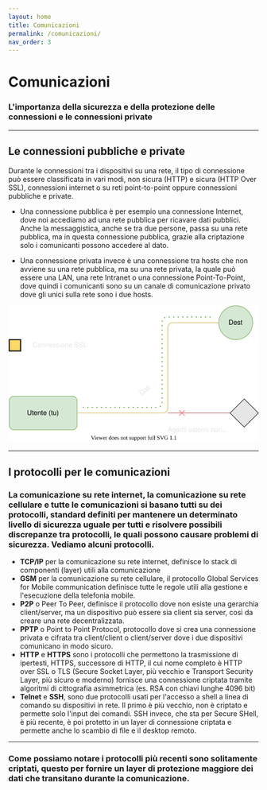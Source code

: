 ```yaml
---
layout: home
title: Comunicazioni
permalink: /comunicazioni/
nav_order: 3
---
```


# Comunicazioni
### L'importanza della sicurezza e della protezione delle connessioni e le connessioni private

---

## Le connessioni pubbliche e private
Durante le connessioni tra i dispositivi su una rete, il tipo di connessione può essere classificata in vari modi, non 
sicura (HTTP) e sicura (HTTP Over SSL), connessioni internet o su reti point-to-point oppure connessioni pubbliche e private.

* Una connessione pubblica è per esempio una connessione Internet, dove noi accediamo ad una rete pubblica per ricavare
  dati pubblici. Anche la messaggistica, anche se tra due persone, passa su una rete pubblica, ma in questa connessione 
  pubblica, grazie alla criptazione solo i comunicanti possono accedere al dato.

* Una connessione privata invece è una connessione tra hosts che non avviene su una rete pubblica, ma su una rete privata,
  la quale può essere una LAN, una rete Intranet o una connessione Point-To-Point, dove quindi i comunicanti sono su un
  canale di comunicazione privato dove gli unici sulla rete sono i due hosts.

![stack](/assets/images/rete.svg)

---

## I protocolli per le comunicazioni
### **La comunicazione su rete internet, la comunicazione su rete cellulare e tutte le comunicazioni si basano tutti su dei protocolli, standard definiti per mantenere un determinato livello di sicurezza uguale per tutti e risolvere possibili discrepanze tra protocolli, le quali possono causare problemi di sicurezza. Vediamo alcuni protocolli.**

* **TCP/IP** per la comunicazione su rete internet, definisce lo stack di componenti (layer) utili alla comunicazione
* **GSM** per la comunicazione su rete cellulare, il protocollo Global Services for Mobile communication definisce tutte le
  regole utili alla gestione e l'esecuzione della telefonia mobile.
* **P2P** o Peer To Peer, definisce il protocollo dove non esiste una gerarchia client/server, ma un dispositivo può essere
  sia client sia server, così da creare una rete decentralizzata.
* **PPTP** o Point to Point Protocol, protocollo dove si crea una connessione privata e cifrata tra client/client o 
  client/server dove i due dispositivi comunicano in modo sicuro.
* **HTTP** e **HTTPS** sono i protocolli che permettono la trasmissione di ipertesti, HTTPS, successore di HTTP, il cui nome
  completo è HTTP over SSL o TLS (Secure Socket Layer, più vecchio e Transport Security Layer, più sicuro e moderno)
  fornisce una connessione criptata tramite algoritmi di cittografia asimmetrica (es. RSA con chiavi lunghe 4096 bit)
* **Telnet** e **SSH**, sono due protocolli usati per l'accesso a shell a linea di comando su dispositivi in rete. Il primo è
  più vecchio, non è criptato e permette solo l'input dei comandi. SSH invece, che sta per Secure SHell, è più recente,
  è poi protetto in un layer di connessione criptata e permette anche lo scambio di file e il desktop remoto.
  
---

### Come possiamo notare i protocolli più recenti sono solitamente criptati, questo per fornire un layer di protezione maggiore dei dati che transitano durante la comunicazione.


